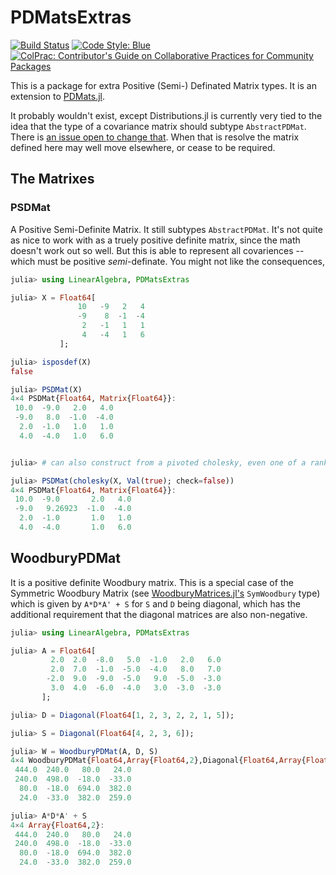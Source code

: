 # PDMatsExtras

<!--
[![Stable](https://img.shields.io/badge/docs-stable-blue.svg)](https://invenia.github.io/PDMatsExtras.jl/stable)
[![Dev](https://img.shields.io/badge/docs-dev-blue.svg)](https://invenia.github.io/PDMatsExtras.jl/dev)
-->
[![Build Status](https://github.com/invenia/PDMatsExtras.jl/workflows/CI/badge.svg)](https://github.com/invenia/PDMatsExtras.jl/actions?query=workflow%3ACI)
[![Code Style: Blue](https://img.shields.io/badge/code%20style-blue-4495d1.svg)](https://github.com/invenia/BlueStyle)
[![ColPrac: Contributor's Guide on Collaborative Practices for Community Packages](https://img.shields.io/badge/ColPrac-Contributor's%20Guide-blueviolet)](https://github.com/SciML/ColPrac)


This is a package for extra Positive (Semi-) Definated Matrix types.
It is an extension to [PDMats.jl](https://github.com/JuliaStats/PDMats.jl).

It probably wouldn't exist, except Distributions.jl is currently very tied to the idea that the type of a covariance matrix should subtype `AbstractPDMat`.
There is [an issue open to change that](https://github.com/JuliaStats/Distributions.jl/issues/1219).
When that is resolve the matrix defined here may well move elsewhere, or cease to be required.

## The Matrixes

### PSDMat
A Positive Semi-Definite Matrix.
It still subtypes `AbstractPDMat`.
It's not quite as nice to work with as a truely positive definite matrix, since the math doesn't work out so well.
But this is able to represent all covariences -- which must be positive *semi*-definate.
You might not like the consequences,

```julia
julia> using LinearAlgebra, PDMatsExtras

julia> X = Float64[
               10   -9   2   4
               -9    8  -1  -4
                2   -1   1   1
                4   -4   1   6
           ];

julia> isposdef(X)
false

julia> PSDMat(X)
4×4 PSDMat{Float64, Matrix{Float64}}:
 10.0  -9.0   2.0   4.0
 -9.0   8.0  -1.0  -4.0
  2.0  -1.0   1.0   1.0
  4.0  -4.0   1.0   6.0


julia> # can also construct from a pivoted cholesky, even one of a rank deficient matrix (like this one)

julia> PSDMat(cholesky(X, Val(true); check=false))
4×4 PSDMat{Float64, Matrix{Float64}}:
 10.0  -9.0       2.0   4.0
 -9.0   9.26923  -1.0  -4.0
  2.0  -1.0       1.0   1.0
  4.0  -4.0       1.0   6.0
```

## WoodburyPDMat
It is a positive definite Woodbury matrix.
This is a special case of the Symmetric Woodbury Matrix (see [WoodburyMatrices.jl's](https://github.com/timholy/WoodburyMatrices.jl/) `SymWoodbury` type) which is given by `A*D*A' + S` for `S` and `D` being diagonal,
which has the additional requirement that the diagonal matrices are also non-negative.

```julia
julia> using LinearAlgebra, PDMatsExtras

julia> A = Float64[
         2.0  2.0  -8.0   5.0  -1.0   2.0   6.0
         2.0  7.0  -1.0  -5.0  -4.0   8.0   7.0
        -2.0  9.0  -9.0  -5.0   9.0  -5.0  -3.0
         3.0  4.0  -6.0  -4.0   3.0  -3.0  -3.0
       ];

julia> D = Diagonal(Float64[1, 2, 3, 2, 2, 1, 5]);

julia> S = Diagonal(Float64[4, 2, 3, 6]);

julia> W = WoodburyPDMat(A, D, S)
4×4 WoodburyPDMat{Float64,Array{Float64,2},Diagonal{Float64,Array{Float64,1}},Diagonal{Float64,Array{Float64,1}}}:
 444.0  240.0   80.0   24.0
 240.0  498.0  -18.0  -33.0
  80.0  -18.0  694.0  382.0
  24.0  -33.0  382.0  259.0

julia> A*D*A' + S
4×4 Array{Float64,2}:
 444.0  240.0   80.0   24.0
 240.0  498.0  -18.0  -33.0
  80.0  -18.0  694.0  382.0
  24.0  -33.0  382.0  259.0
```
